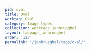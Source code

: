 ```yaml
---
pid: oval
title: Oval
worktag: Oval
category: Image types
collection: worktags_janbrueghel
layout: tagpage_janbrueghel
order: '123'
permalink: "/janbrueghel/tags/oval/"
---
```


